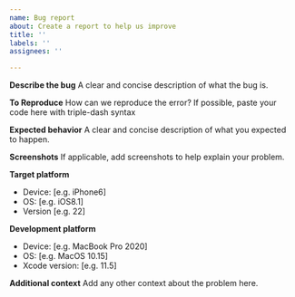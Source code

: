 ```yaml
---
name: Bug report
about: Create a report to help us improve
title: ''
labels: ''
assignees: ''

---
```


**Describe the bug**
A clear and concise description of what the bug is.

**To Reproduce**
How can we reproduce the error? If possible, paste your code here with triple-dash syntax 

**Expected behavior**
A clear and concise description of what you expected to happen.

**Screenshots**
If applicable, add screenshots to help explain your problem.

**Target platform**
 - Device: [e.g. iPhone6]
 - OS: [e.g. iOS8.1]
 - Version [e.g. 22]

**Development platform**
 - Device: [e.g. MacBook Pro 2020]
 - OS: [e.g. MacOS 10.15]
 - Xcode version: [e.g. 11.5]

**Additional context**
Add any other context about the problem here.
